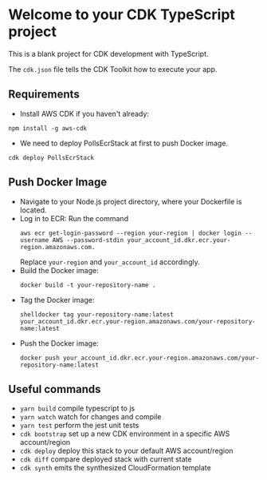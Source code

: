 # Welcome to your CDK TypeScript project

This is a blank project for CDK development with TypeScript.

The `cdk.json` file tells the CDK Toolkit how to execute your app.

## Requirements

- Install AWS CDK if you haven't already:

```shell
npm install -g aws-cdk
```
- We need to deploy PollsEcrStack at first to push Docker image.
```shell
cdk deploy PollsEcrStack
```

## Push Docker Image

- Navigate to your Node.js project directory, where your Dockerfile is located.
- Log in to ECR: Run the command
  ```shell
  aws ecr get-login-password --region your-region | docker login --username AWS --password-stdin your_account_id.dkr.ecr.your-region.amazonaws.com.
  ```
  Replace `your-region` and `your_account_id` accordingly.
- Build the Docker image:
  ```shell
  docker build -t your-repository-name .
  ```
- Tag the Docker image:
  ```shell
  shelldocker tag your-repository-name:latest your_account_id.dkr.ecr.your-region.amazonaws.com/your-repository-name:latest
  ```
- Push the Docker image:
  ```shell
  docker push your_account_id.dkr.ecr.your-region.amazonaws.com/your-repository-name:latest
  ```

## Useful commands

* `yarn build`   compile typescript to js
* `yarn watch`   watch for changes and compile
* `yarn test`    perform the jest unit tests
* `cdk bootstrap`      set up a new CDK environment in a specific AWS account/region
* `cdk deploy`      deploy this stack to your default AWS account/region
* `cdk diff`        compare deployed stack with current state
* `cdk synth`       emits the synthesized CloudFormation template
